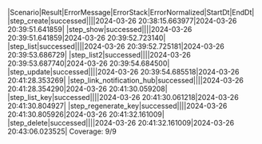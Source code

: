 |Scenario|Result|ErrorMessage|ErrorStack|ErrorNormalized|StartDt|EndDt|
|step_create|successed||||2024-03-26 20:38:15.663977|2024-03-26 20:39:51.641859|
|step_show|successed||||2024-03-26 20:39:51.641859|2024-03-26 20:39:52.723140|
|step_list|successed||||2024-03-26 20:39:52.725181|2024-03-26 20:39:53.686729|
|step_list2|successed||||2024-03-26 20:39:53.687740|2024-03-26 20:39:54.684500|
|step_update|successed||||2024-03-26 20:39:54.685518|2024-03-26 20:41:28.353269|
|step_link_notification_hub|successed||||2024-03-26 20:41:28.354290|2024-03-26 20:41:30.059208|
|step_list_key|successed||||2024-03-26 20:41:30.061218|2024-03-26 20:41:30.804927|
|step_regenerate_key|successed||||2024-03-26 20:41:30.805926|2024-03-26 20:41:32.161009|
|step_delete|successed||||2024-03-26 20:41:32.161009|2024-03-26 20:43:06.023525|
Coverage: 9/9
